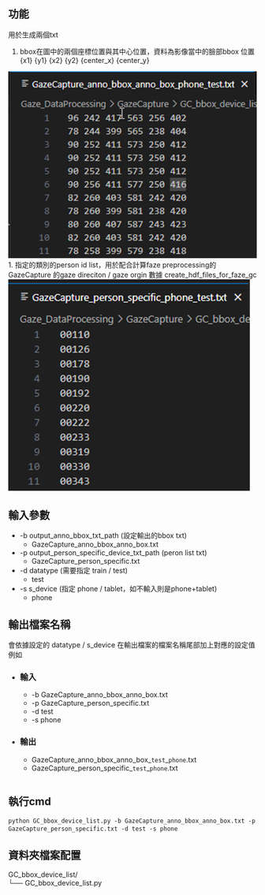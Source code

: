 功能
---
用於生成兩個txt 
1. bbox在圖中的兩個座標位置與其中心位置，資料為影像當中的臉部bbox 位置 {x1} {y1} {x2} {y2} {center_x} {center_y}  
<img src="images/GazeCapture_anno_bbox_anno_box_phone_test.png" alt="alt text" />   
1. 指定的類別的person id list，用於配合計算faze preprocessing的GazeCapture 的gaze direciton / gaze orgin 數據  
create_hdf_files_for_faze_gc  
<img src="images/GazeCapture_person_specific_phone_test.png" alt="alt text" />  



輸入參數
---
- -b output_anno_bbox_txt_path (設定輸出的bbox txt)
  - GazeCapture_anno_bbox_anno_box.txt
- -p output_person_specific_device_txt_path (peron list txt)
  - GazeCapture_person_specific.txt
- -d datatype (需要指定 train / test)
  - test
- -s s_device (指定 phone / tablet，如不輸入則是phone+tablet)
  - phone


輸出檔案名稱
---
會依據設定的 datatype / s_device 在輸出檔案的檔案名稱尾部加上對應的設定值
例如
- ### 輸入 
  - -b GazeCapture_anno_bbox_anno_box.txt
  - -p GazeCapture_person_specific.txt 
  - -d test 
  - -s phone
- ### 輸出
  -  GazeCapture_anno_bbox_anno_box_`test`_`phone`.txt
  -  GazeCapture_person_specific_`test`_`phone`.txt

```

```
執行cmd
---
```
python GC_bbox_device_list.py -b GazeCapture_anno_bbox_anno_box.txt -p GazeCapture_person_specific.txt -d test -s phone
```


資料夾檔案配置
---
GC_bbox_device_list/  
└── GC_bbox_device_list.py 


